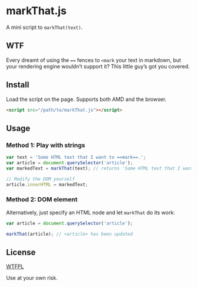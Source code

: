 # markThat.js

A mini script to `markThat(text)`.

## WTF

Every dreamt of using the `==` fences to `<mark` your text in markdown, but your rendering engine wouldn’t support it?
This little guy’s got you covered.

## Install

Load the script on the page.
Supports both AMD and the browser.

```html
<script src="/path/to/markThat.js"></script>
```

## Usage

### Method 1: Play with strings

```js
var text = 'Some HTML text that I want to ==mark==.';
var article = document.querySelector('article');
var markedText = markThat(text); // returns 'Some HTML text that I want to <mark>mark</mark>.'

// Modify the DOM yourself
article.innerHTML = markedText;
```

### Method 2: DOM element

Alternatively, just specify an HTML node  and let `markThat` do its work:

```js
var article = document.querySelector('article');

markThat(article); // <article> has been updated
```

## License

[WTFPL](http://www.wtfpl.net/txt/copying/)

Use at your own risk.